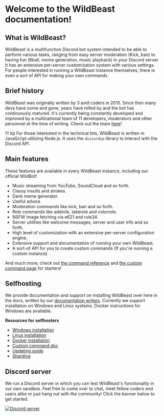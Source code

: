 # Welcome to the WildBeast documentation!

## What is WildBeast?

WildBeast is a multifunction Discord bot system intended to be able to perform various tasks, ranging from easy server moderation (Kick, ban) to having fun (8ball, meme generation, music playback) in your Discord server. It has an extensive per-server customization system with various settings. For people interested in running a WildBeast instance themselves, there is even a sort of API for making your own commands.

## Brief history

WildBeast was originally written by 3 avid coders in 2015. Since then many devs have come and gone, years have rolled by and the bot has continuously matured. It's currently being constantly developed and improved by a multinational team of 11 developers, moderators and other personnel at the time of writing. Check out the team [here](http://thesharks.xyz/team.html)!

!!! tip For those interested in the technical bits, WildBeast is written in JavaScript utilizing Node.js. It uses the `discordie` library to interact with the Discord API.

## Main features

These features are available in every WildBeast instance, including our official WildBot!

- Music streaming from YouTube, SoundCloud and so forth.
- Classy insults and strokes.
- Dank meme generator.
- Useful advice.
- Moderation commands like kick, ban and so forth.
- Role commands like addrole, takerole and colorrole.
- NSFW image fetching via e621 and rule34.
- Server utilities like welcome messages, server and user info and so forth.
- High level of customization with an extensive per-server configuration engine.
- Extensive support and documentation of running your own WildBeast.
- A sort-of API for you to create custom commands (If you're running a custom instance).

And much more; check out [the command reference](commands.md) and [the custom command page](custom_commands.md) for starters!

## Selfhosting

We provide documentation and support on installing WildBeast over here in the docs, written by our [documentation writers](credits.md). Currently we support installation on Windows and Linux systems. Docker instructions for Windows are available.

**Resources for selfhosters**

- [Windows installation](install_windows.md)
- [Linux installation](install_linux.md)
- [Docker installation](install_docker.md)
- [Custom command doc](custom_commands.md)
- [Updating guide](updating.md)
- [Sharding](sharding.md)

## Discord server

We run a Discord server in which you can test WildBeast's functionality in our own sandbox. Feel free to come over to chat, meet fellow coders and users alike or just hang out with the community! Click the banner below to get started.

<a href="https://discord.gg/wildbot"><img src="https://discordapp.com/api/guilds/110462143152803840/widget.png?style=banner2" alt="Discord server"></a>
